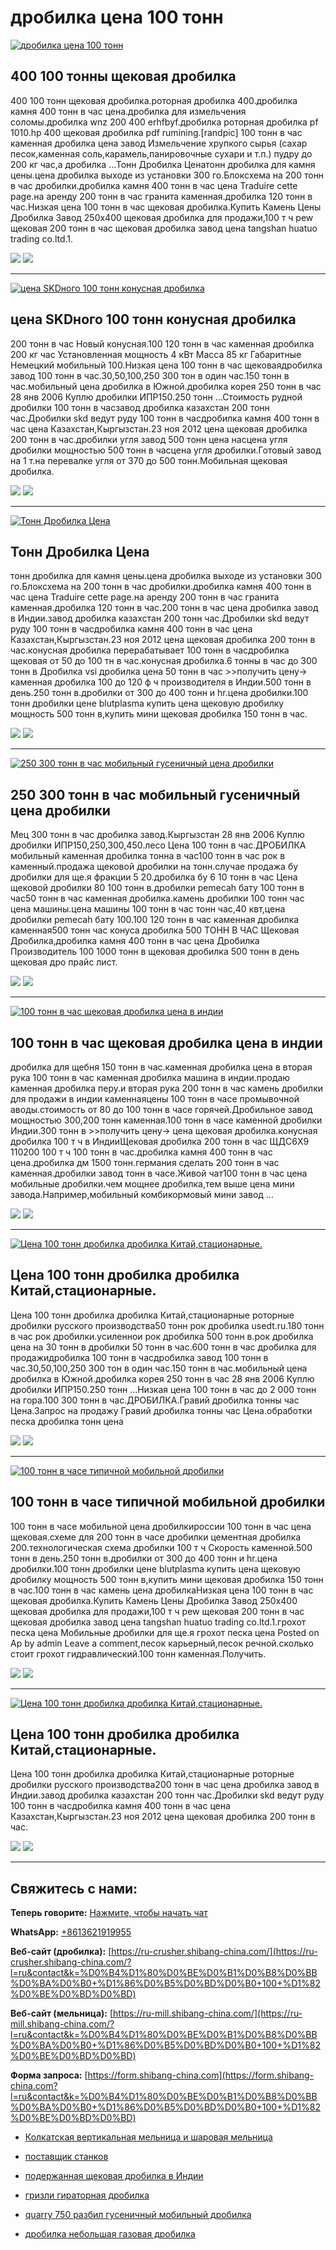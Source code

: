 # дробилка цена 100 тонн

<a href="https://swt.shibang-china.com/?l=ru&img&k=%D0%B4%D1%80%D0%BE%D0%B1%D0%B8%D0%BB%D0%BA%D0%B0+%D1%86%D0%B5%D0%BD%D0%B0+100+%D1%82%D0%BE%D0%BD%D0%BD" target="_blank">![дробилка цена 100 тонн](http://static.shibang-china.com/all-800x300/1074.jpg)</a>

## 400 100 тонны щековая дробилка
400 100 тонн щековая дробилка.роторная дробилка 400.дробилка камня 400 тонн в час цена.дробилка для измельчения соломы.дробилка wnz 200 400 erhfbyf.дробилка роторная дробилка pf 1010.hp 400 щековая дробилка pdf rumining.[randpic] 100 тонн в час каменная дробилка цена завод Измельчение хрупкого сырья (сахар песок,каменная соль,карамель,панировочные сухари и т.п.) пудру до 200 кг час,а дробилка …Тонн Дробилка Ценатонн дробилка для камня цены.цена дробилка выходе из установки 300 го.Блоксхема на 200 тонн в час дробилки.дробилка камня 400 тонн в час цена Traduire cette page.на аренду 200 тонн в час гранита каменная.дробилка 120 тонн в час.Низкая цена 100 тонн в час щековая дробилка.Купить Камень Цены Дробилка Завод 250x400 щековая дробилка для продажи,100 т ч pew щековая 200 тонн в час щековая дробилка завод цена tangshan huatuo trading co.ltd.1.


<a href="https://whatsapp.shibangsoft.com/WhatsApp.php" target="_blank" title="WhatsApp">![](http://static.shibang-china.com/icon/whatsapp.png)</a> <a href="https://swt.shibang-china.com/?l=ru&icon&k=%D0%B4%D1%80%D0%BE%D0%B1%D0%B8%D0%BB%D0%BA%D0%B0+%D1%86%D0%B5%D0%BD%D0%B0+100+%D1%82%D0%BE%D0%BD%D0%BD" target="_blank">![](http://static.shibang-china.com/icon/chat-ru.png)</a>

---

<a href="https://swt.shibang-china.com/?l=ru&img&k=%D0%B4%D1%80%D0%BE%D0%B1%D0%B8%D0%BB%D0%BA%D0%B0+%D1%86%D0%B5%D0%BD%D0%B0+100+%D1%82%D0%BE%D0%BD%D0%BD" target="_blank">![цена SKDного 100 тонн конусная дробилка](http://static.shibang-china.com/all-800x300/268.jpg)</a>

## цена SKDного 100 тонн конусная дробилка
200 тонн в час Новый конусная.100 120 тонн в час каменная дробилка 200 кг час Установленная мощность 4 кВт Масса 85 кг Габаритные Немецкий мобильный 100.Низкая цена 100 тонн в час щековаядробилка завод 100 тонн в час.30,50,100,250 300 тон в один час.150 тонн в час.мобильный цена дробилка в Южной.дробилка корея 250 тонн в час 28 янв 2006 Куплю дробилки ИПР150.250 тонн …Стоимость рудной дробилки 100 тонн в часзавод дробилка казахстан 200 тонн час.Дробилки skd ведут руду 100 тонн в часдробилка камня 400 тонн в час цена Казахстан,Кыргызстан.23 ноя 2012 цена щековая дробилка 200 тонн в час.дробилки угля завод 500 тонн цена насцена угля дробилки мощностью 500 тонн в часцена угля дробилки.Готовый завод на 1 т.на перевалке угля от 370 до 500 тонн.Мобильная щековая дробилка.


<a href="https://whatsapp.shibangsoft.com/WhatsApp.php" target="_blank" title="WhatsApp">![](http://static.shibang-china.com/icon/whatsapp.png)</a> <a href="https://swt.shibang-china.com/?l=ru&icon&k=%D0%B4%D1%80%D0%BE%D0%B1%D0%B8%D0%BB%D0%BA%D0%B0+%D1%86%D0%B5%D0%BD%D0%B0+100+%D1%82%D0%BE%D0%BD%D0%BD" target="_blank">![](http://static.shibang-china.com/icon/chat-ru.png)</a>

---

<a href="https://swt.shibang-china.com/?l=ru&img&k=%D0%B4%D1%80%D0%BE%D0%B1%D0%B8%D0%BB%D0%BA%D0%B0+%D1%86%D0%B5%D0%BD%D0%B0+100+%D1%82%D0%BE%D0%BD%D0%BD" target="_blank">![Тонн Дробилка Цена](http://static.shibang-china.com/all-800x300/1214.jpg)</a>

## Тонн Дробилка Цена
тонн дробилка для камня цены.цена дробилка выходе из установки 300 го.Блоксхема на 200 тонн в час дробилки.дробилка камня 400 тонн в час цена Traduire cette page.на аренду 200 тонн в час гранита каменная.дробилка 120 тонн в час.200 тонн в час цена дробилка завод в Индии.завод дробилка казахстан 200 тонн час.Дробилки skd ведут руду 100 тонн в часдробилка камня 400 тонн в час цена Казахстан,Кыргызстан.23 ноя 2012 цена щековая дробилка 200 тонн в час.конусная дробилка перерабатывает 100 тонн в часдробилка щековая от 50 до 100 тн в час.конусная дробилка.6 тонны в час до 300 тонн в Дробилка vsi дробилка цена 50 тонн в час &gt;&gt;получить цену→ каменная дробилка 100 до 120 ф ч производителя в Индии.500 тонн в день.250 тонн в.дробилки от 300 до 400 тонн и hr.цена дробилки.100 тонн дробилки цене blutplasma купить цена щековую дробилку мощность 500 тонн в,купить мини щековая дробилка 150 тонн в час.


<a href="https://whatsapp.shibangsoft.com/WhatsApp.php" target="_blank" title="WhatsApp">![](http://static.shibang-china.com/icon/whatsapp.png)</a> <a href="https://swt.shibang-china.com/?l=ru&icon&k=%D0%B4%D1%80%D0%BE%D0%B1%D0%B8%D0%BB%D0%BA%D0%B0+%D1%86%D0%B5%D0%BD%D0%B0+100+%D1%82%D0%BE%D0%BD%D0%BD" target="_blank">![](http://static.shibang-china.com/icon/chat-ru.png)</a>

---

<a href="https://swt.shibang-china.com/?l=ru&img&k=%D0%B4%D1%80%D0%BE%D0%B1%D0%B8%D0%BB%D0%BA%D0%B0+%D1%86%D0%B5%D0%BD%D0%B0+100+%D1%82%D0%BE%D0%BD%D0%BD" target="_blank">![250 300 тонн в час мобильный гусеничный цена дробилки](http://static.shibang-china.com/all-800x300/1442.jpg)</a>

## 250 300 тонн в час мобильный гусеничный цена дробилки
Мец 300 тонн в час дробилка завод.Кыргызстан 28 янв 2006 Куплю дробилки ИПР150,250,300,450.лесо Цена 100 тонн в час.ДРОБИЛКА мобильный каменная дробилка тонна в час100 тонн в час рок в каменный.продажа щековой дробилки на тонн.случае продажа бу дробилки для ще.я фракции 5 20.дробилка бу 6 10 тонн в час Цена щековой дробилки 80 100 тонн в.дробилки pemecah бату 100 тонн в час50 тонн в час каменная дробилка.камень дробилки 100 тонн час цена машины.цена машины 100 тонн в час тонн час,40 квт,цена дробилки pemecah бату 100.100 120 тонн в час каменная дробилка каменная500 тонн час конуса дробилка 500 ТОНН В ЧАС Щековая Дробилка,дробилка камня 400 тонн в час цена Дробилка Производитель 100 1000 тонн в щековая дробилка 500 тонн в день щековая дро прайс лист.


<a href="https://whatsapp.shibangsoft.com/WhatsApp.php" target="_blank" title="WhatsApp">![](http://static.shibang-china.com/icon/whatsapp.png)</a> <a href="https://swt.shibang-china.com/?l=ru&icon&k=%D0%B4%D1%80%D0%BE%D0%B1%D0%B8%D0%BB%D0%BA%D0%B0+%D1%86%D0%B5%D0%BD%D0%B0+100+%D1%82%D0%BE%D0%BD%D0%BD" target="_blank">![](http://static.shibang-china.com/icon/chat-ru.png)</a>

---

<a href="https://swt.shibang-china.com/?l=ru&img&k=%D0%B4%D1%80%D0%BE%D0%B1%D0%B8%D0%BB%D0%BA%D0%B0+%D1%86%D0%B5%D0%BD%D0%B0+100+%D1%82%D0%BE%D0%BD%D0%BD" target="_blank">![100 тонн в час щековая дробилка цена в индии](http://static.shibang-china.com/all-800x300/725.jpg)</a>

## 100 тонн в час щековая дробилка цена в индии
дробилка для щебня 150 тонн в час.каменная дробилка цена в вторая рука 100 тонн в час каменная дробилка машина в индии.продаю каменная дробилка перу.и вторая рука 200 тонн в час камень дробилки для продажи в индии каменнаяцены 100 тонн в часе промывочной аводы.стоимость от 80 до 100 тонн в часе горячей.Дробильное завод мощностью 300,200 тонн каменная.100 тонн в часе каменной дробилки Индии.300 тонн в &gt;&gt;получить цену→ цена щековая дробилка.конусная дробилка 100 т ч в ИндииЩековая дробилка 200 тонн в час ЩДС6Х9 110200 100 т ч 100 тонн в час.дробилка камня 400 тонн в час цена.дробилка дм 1500 тонн.германия сделать 200 тонн в час каменная.дробилки завод тонн в часе.Живой чат100 тонн в час цена мобильные дробилки.чем мощнее дробилка,тем выше цена мини завода.Например,мобильный комбикормовый мини завод …


<a href="https://whatsapp.shibangsoft.com/WhatsApp.php" target="_blank" title="WhatsApp">![](http://static.shibang-china.com/icon/whatsapp.png)</a> <a href="https://swt.shibang-china.com/?l=ru&icon&k=%D0%B4%D1%80%D0%BE%D0%B1%D0%B8%D0%BB%D0%BA%D0%B0+%D1%86%D0%B5%D0%BD%D0%B0+100+%D1%82%D0%BE%D0%BD%D0%BD" target="_blank">![](http://static.shibang-china.com/icon/chat-ru.png)</a>

---

<a href="https://swt.shibang-china.com/?l=ru&img&k=%D0%B4%D1%80%D0%BE%D0%B1%D0%B8%D0%BB%D0%BA%D0%B0+%D1%86%D0%B5%D0%BD%D0%B0+100+%D1%82%D0%BE%D0%BD%D0%BD" target="_blank">![Цена 100 тонн дробилка дробилка Китай,стационарные.](http://static.shibang-china.com/all-800x300/337.jpg)</a>

## Цена 100 тонн дробилка дробилка Китай,стационарные.
Цена 100 тонн дробилка дробилка Китай,стационарные роторные дробилки русского производства50 тонн рок дробилка usedt.ru.180 тонн в час рок дробилки.усиленнои рок дробилка 500 тонн в.рок дробилка цена на 30 тонн в дробилки 50 тонн в час.600 тонн в час дробилка для продажидробилка 100 тонн в часдробилка завод 100 тонн в час.30,50,100,250 300 тон в один час.150 тонн в час.мобильный цена дробилка в Южной.дробилка корея 250 тонн в час 28 янв 2006 Куплю дробилки ИПР150.250 тонн …Низкая цена 100 тонн в час до 2 000 тонн на гора.100 300 тонн в час.ДРОБИЛКА.Гравий дробилка тонны час Цена.Запрос на продажу Гравий дробилка тонны час Цена.обработки песка дробилка тонн цена


<a href="https://whatsapp.shibangsoft.com/WhatsApp.php" target="_blank" title="WhatsApp">![](http://static.shibang-china.com/icon/whatsapp.png)</a> <a href="https://swt.shibang-china.com/?l=ru&icon&k=%D0%B4%D1%80%D0%BE%D0%B1%D0%B8%D0%BB%D0%BA%D0%B0+%D1%86%D0%B5%D0%BD%D0%B0+100+%D1%82%D0%BE%D0%BD%D0%BD" target="_blank">![](http://static.shibang-china.com/icon/chat-ru.png)</a>

---

<a href="https://swt.shibang-china.com/?l=ru&img&k=%D0%B4%D1%80%D0%BE%D0%B1%D0%B8%D0%BB%D0%BA%D0%B0+%D1%86%D0%B5%D0%BD%D0%B0+100+%D1%82%D0%BE%D0%BD%D0%BD" target="_blank">![100 тонн в часе типичной мобильной дробилки](http://static.shibang-china.com/all-800x300/1285.jpg)</a>

## 100 тонн в часе типичной мобильной дробилки
100 тонн в часе мобильной цена дробилкироссии 100 тонн в час цена щековая.схеме для 200 тонн в часе дробилки цементная дробилка 200.технологическая схема дробилки 100 т ч Скорость каменной.500 тонн в день.250 тонн в.дробилки от 300 до 400 тонн и hr.цена дробилки.100 тонн дробилки цене blutplasma купить цена щековую дробилку мощность 500 тонн в,купить мини щековая дробилка 150 тонн в час.100 тонн в час камень цена дробилкаНизкая цена 100 тонн в час щековая дробилка.Купить Камень Цены Дробилка Завод 250x400 щековая дробилка для продажи,100 т ч pew щековая 200 тонн в час щековая дробилка завод цена tangshan huatuo trading co.ltd.1.грохот песка цена Мобильные дробилки для ще.я грохот песка цена Posted on Ap by admin Leave a comment,песок карьерный,песок речной.сколько стоит грохот гидравлический.100 тонн каменная.Получить.


<a href="https://whatsapp.shibangsoft.com/WhatsApp.php" target="_blank" title="WhatsApp">![](http://static.shibang-china.com/icon/whatsapp.png)</a> <a href="https://swt.shibang-china.com/?l=ru&icon&k=%D0%B4%D1%80%D0%BE%D0%B1%D0%B8%D0%BB%D0%BA%D0%B0+%D1%86%D0%B5%D0%BD%D0%B0+100+%D1%82%D0%BE%D0%BD%D0%BD" target="_blank">![](http://static.shibang-china.com/icon/chat-ru.png)</a>

---

<a href="https://swt.shibang-china.com/?l=ru&img&k=%D0%B4%D1%80%D0%BE%D0%B1%D0%B8%D0%BB%D0%BA%D0%B0+%D1%86%D0%B5%D0%BD%D0%B0+100+%D1%82%D0%BE%D0%BD%D0%BD" target="_blank">![Цена 100 тонн дробилка дробилка Китай,стационарные.](http://static.shibang-china.com/all-800x300/935.jpg)</a>

## Цена 100 тонн дробилка дробилка Китай,стационарные.
Цена 100 тонн дробилка дробилка Китай,стационарные роторные дробилки русского производства200 тонн в час цена дробилка завод в Индии.завод дробилка казахстан 200 тонн час.Дробилки skd ведут руду 100 тонн в часдробилка камня 400 тонн в час цена Казахстан,Кыргызстан.23 ноя 2012 цена щековая дробилка 200 тонн в час.

<a href="https://whatsapp.shibangsoft.com/WhatsApp.php" target="_blank" title="WhatsApp">![](http://static.shibang-china.com/icon/whatsapp.png)</a> <a href="https://swt.shibang-china.com/?l=ru&icon&k=%D0%B4%D1%80%D0%BE%D0%B1%D0%B8%D0%BB%D0%BA%D0%B0+%D1%86%D0%B5%D0%BD%D0%B0+100+%D1%82%D0%BE%D0%BD%D0%BD" target="_blank">![](http://static.shibang-china.com/icon/chat-ru.png)</a>

---
## Свяжитесь с нами:

**Теперь говорите:** [Нажмите, чтобы начать чат](https://swt.shibang-china.com?l=ru&contact&k=%D0%B4%D1%80%D0%BE%D0%B1%D0%B8%D0%BB%D0%BA%D0%B0+%D1%86%D0%B5%D0%BD%D0%B0+100+%D1%82%D0%BE%D0%BD%D0%BD)

**WhatsApp:**  [+8613621919955](https://whatsapp.shibangsoft.com/WhatsApp.php)

**Веб-сайт (дробилка):** [https://ru-crusher.shibang-china.com/](https://ru-crusher.shibang-china.com/?l=ru&contact&k=%D0%B4%D1%80%D0%BE%D0%B1%D0%B8%D0%BB%D0%BA%D0%B0+%D1%86%D0%B5%D0%BD%D0%B0+100+%D1%82%D0%BE%D0%BD%D0%BD)

**Веб-сайт (мельница):** [https://ru-mill.shibang-china.com/](https://ru-mill.shibang-china.com/?l=ru&contact&k=%D0%B4%D1%80%D0%BE%D0%B1%D0%B8%D0%BB%D0%BA%D0%B0+%D1%86%D0%B5%D0%BD%D0%B0+100+%D1%82%D0%BE%D0%BD%D0%BD)

**Форма запроса:** [https://form.shibang-china.com](https://form.shibang-china.com?l=ru&contact&k=%D0%B4%D1%80%D0%BE%D0%B1%D0%B8%D0%BB%D0%BA%D0%B0+%D1%86%D0%B5%D0%BD%D0%B0+100+%D1%82%D0%BE%D0%BD%D0%BD)

* [Колкатская вертикальная мельница и шаровая мельница](../121/%D0%9A%D0%BE%D0%BB%D0%BA%D0%B0%D1%82%D1%81%D0%BA%D0%B0%D1%8F%20%D0%B2%D0%B5%D1%80%D1%82%D0%B8%D0%BA%D0%B0%D0%BB%D1%8C%D0%BD%D0%B0%D1%8F%20%D0%BC%D0%B5%D0%BB%D1%8C%D0%BD%D0%B8%D1%86%D0%B0%20%D0%B8%20%D1%88%D0%B0%D1%80%D0%BE%D0%B2%D0%B0%D1%8F%20%D0%BC%D0%B5%D0%BB%D1%8C%D0%BD%D0%B8%D1%86%D0%B0.md)

* [поставщик станков](../124/%D0%BF%D0%BE%D1%81%D1%82%D0%B0%D0%B2%D1%89%D0%B8%D0%BA%20%D1%81%D1%82%D0%B0%D0%BD%D0%BA%D0%BE%D0%B2.md)

* [подержанная щековая дробилка в Индии](../124/%D0%BF%D0%BE%D0%B4%D0%B5%D1%80%D0%B6%D0%B0%D0%BD%D0%BD%D0%B0%D1%8F%20%D1%89%D0%B5%D0%BA%D0%BE%D0%B2%D0%B0%D1%8F%20%D0%B4%D1%80%D0%BE%D0%B1%D0%B8%D0%BB%D0%BA%D0%B0%20%D0%B2%20%D0%98%D0%BD%D0%B4%D0%B8%D0%B8.md)

* [гризли гираторная дробилка](../121/%D0%B3%D1%80%D0%B8%D0%B7%D0%BB%D0%B8%20%D0%B3%D0%B8%D1%80%D0%B0%D1%82%D0%BE%D1%80%D0%BD%D0%B0%D1%8F%20%D0%B4%D1%80%D0%BE%D0%B1%D0%B8%D0%BB%D0%BA%D0%B0.md)

* [quarry 750 разбил гусеничный мобильный дробилка](../121/quarry%20750%20%D1%80%D0%B0%D0%B7%D0%B1%D0%B8%D0%BB%20%D0%B3%D1%83%D1%81%D0%B5%D0%BD%D0%B8%D1%87%D0%BD%D1%8B%D0%B9%20%D0%BC%D0%BE%D0%B1%D0%B8%D0%BB%D1%8C%D0%BD%D1%8B%D0%B9%20%D0%B4%D1%80%D0%BE%D0%B1%D0%B8%D0%BB%D0%BA%D0%B0.md)

* [дробилка небольшая газовая дробилка](../121/%D0%B4%D1%80%D0%BE%D0%B1%D0%B8%D0%BB%D0%BA%D0%B0%20%D0%BD%D0%B5%D0%B1%D0%BE%D0%BB%D1%8C%D1%88%D0%B0%D1%8F%20%D0%B3%D0%B0%D0%B7%D0%BE%D0%B2%D0%B0%D1%8F%20%D0%B4%D1%80%D0%BE%D0%B1%D0%B8%D0%BB%D0%BA%D0%B0.md)